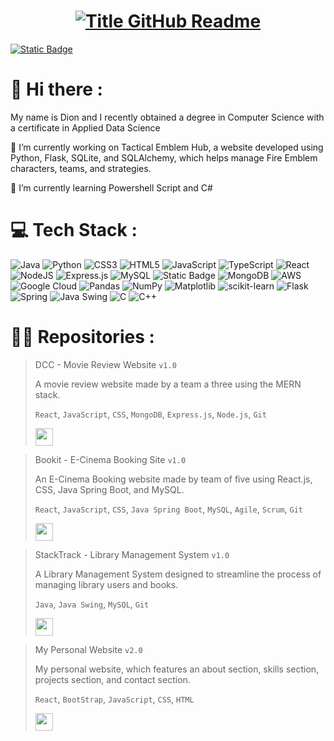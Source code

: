 <!--Name Introduction-->
<h1 style="text-align: center;">
  <a href="https://git.io/typing-svg" target="_blank">
    <img src="https://readme-typing-svg.herokuapp.com?font=Ubunto+Mono&weight=700&size=35&duration=3000&pause=500&color=42F770&multiline=true&width=650&height=140&lines=%24whoami;Dion+Humphrey" alt="Title GitHub Readme" />
  </a>
  
</h1>

<!--Contact-->
[![Static Badge](https://img.shields.io/badge/Email-42F770?style=for-the-badge&logoColor=white)](mailto:humphreydion@yahoo.com?subject=Hello!)

<!--About Me-->
# 👋 Hi there :
<p>My name is Dion and I recently obtained a degree in Computer Science with a certificate
in Applied Data Science</p>
<p>🔭 I’m currently working on Tactical Emblem Hub, a website developed using Python, Flask, SQLite, and SQLAlchemy, which helps manage Fire Emblem characters, teams, and strategies.</p>
<p>🌱 I’m currently learning Powershell Script and C# </p>
<!-- 📫 How to reach me: [![Static Badge](https://img.shields.io/badge/Email-42F770?style=for-the-badge&logoColor=white)](mailto:humphreydion@yahoo.com?subject=Hello!) -->


<!--Tech Stack-->
<!--Java, Python, C, C++, SQL (MySQL, SQLite), JavaScript, HTML, CSS, Matlab, Flask, Express.js, Docker, Google Cloud Platform, VS Code, AWS, MongoDB, Figma, React, Node.js, Pandas, NumPy, Matplotlib, Scikit-learn, Java SpringBoot, Java Swing, SQLAlchemy-->
# 💻 Tech Stack :
![Java](https://img.shields.io/badge/java-%23ED8B00.svg?style=for-the-badge&logo=openjdk&logoColor=white)
![Python](https://img.shields.io/badge/python-3670A0?style=for-the-badge&logo=python&logoColor=ffdd54)
![CSS3](https://img.shields.io/badge/css3-%231572B6.svg?style=for-the-badge&logo=css3&logoColor=white)
![HTML5](https://img.shields.io/badge/html5-%23E34F26.svg?style=for-the-badge&logo=html5&logoColor=white) 
![JavaScript](https://img.shields.io/badge/Javascript-ffdf2b?style=for-the-badge&logo=Javascript&logoColor=white)
![TypeScript](https://img.shields.io/badge/typescript-%23007ACC.svg?style=for-the-badge&logo=typescript&logoColor=white)
![React](https://img.shields.io/badge/react-%2320232a.svg?style=for-the-badge&logo=react&logoColor=%2361DAFB)
![NodeJS](https://img.shields.io/badge/node.js-6DA55F?style=for-the-badge&logo=node.js&logoColor=white)
![Express.js](https://img.shields.io/badge/express.js-%23404d59.svg?style=for-the-badge&logo=express&logoColor=%2361DAFB)
![MySQL](https://img.shields.io/badge/mysql-4479A1.svg?style=for-the-badge&logo=mysql&logoColor=white)
![Static Badge](https://img.shields.io/badge/SQLAlchemy-c4290e?style=for-the-badge)
![MongoDB](https://img.shields.io/badge/MongoDB-%234ea94b.svg?style=for-the-badge&logo=mongodb&logoColor=white)
![AWS](https://img.shields.io/badge/AWS-%23FF9900.svg?style=for-the-badge&logo=amazon-aws&logoColor=white)
![Google Cloud](https://img.shields.io/badge/GoogleCloud-%234285F4.svg?style=for-the-badge&logo=google-cloud&logoColor=white)
![Pandas](https://img.shields.io/badge/pandas-%23150458.svg?style=for-the-badge&logo=pandas&logoColor=white)
![NumPy](https://img.shields.io/badge/numpy-%23013243.svg?style=for-the-badge&logo=numpy&logoColor=white)
![Matplotlib](https://img.shields.io/badge/Matplotlib-%23ffffff.svg?style=for-the-badge&logo=Matplotlib&logoColor=black)
![scikit-learn](https://img.shields.io/badge/scikit--learn-%23F7931E.svg?style=for-the-badge&logo=scikit-learn&logoColor=white)
![Flask](https://img.shields.io/badge/flask-%23000.svg?style=for-the-badge&logo=flask&logoColor=white)
![Spring](https://img.shields.io/badge/spring-%236DB33F.svg?style=for-the-badge&logo=spring&logoColor=white)
![Java Swing](https://img.shields.io/badge/Java_Swing-db2f2d?style=for-the-badge)
![C](https://img.shields.io/badge/c-%2300599C.svg?style=for-the-badge&logo=c&logoColor=white)
![C++](https://img.shields.io/badge/c++-%2300599C.svg?style=for-the-badge&logo=c%2B%2B&logoColor=white)

<!--Repositories/Projects-->
# 👨‍💻 Repositories :

> DCC - Movie Review Website `v1.0`
>
> A movie review website made by a team a three using the MERN stack. 
>
> `React`, `JavaScript`, `CSS`, `MongoDB`, `Express.js`, `Node.js`, `Git`
>
> <a href="https://github.com/ccchitwood/4300MovieSite"><img src="https://img.shields.io/badge/Github-42F770?style=for-the-badge" height="28"></a>


> Bookit - E-Cinema Booking Site `v1.0`
>
> An E-Cinema Booking website made by team of five using React.js, CSS, Java Spring Boot, and MySQL.
>
> `React`, `JavaScript`, `CSS`, `Java Spring Boot`, `MySQL`, `Agile`, `Scrum`, `Git`
>
> <a href="https://github.com/MenaceHecker/bookit"><img src="https://img.shields.io/badge/Github-42F770?style=for-the-badge" height="28"></a>

> StackTrack - Library Management System `v1.0`
>
> A Library Management System designed to streamline the process of managing library users and books.
>
> `Java`, `Java Swing`, `MySQL`, `Git`
>
> <a href="https://github.com/GSDion/Lib-Mgmt-Sys"><img src="https://img.shields.io/badge/Github-42F770?style=for-the-badge" height="28"></a>

> My Personal Website `v2.0`
>
> My personal website, which features an about section, skills section, projects section, and contact section.
>
> `React`, `BootStrap`, `JavaScript`, `CSS`, `HTML`
>
> <a href="https://github.com/GSDion/dh-website-v2"><img src="https://img.shields.io/badge/Github-42F770?style=for-the-badge" height="28"></a>


<!--
**GSDion/GSDion** is a ✨ _special_ ✨ repository because its `README.md` (this file) appears on your GitHub profile.

Here are some ideas to get you started:

- 🔭 I’m currently working on ...
- 🌱 I’m currently learning ...
- 👯 I’m looking to collaborate on ...
- 🤔 I’m looking for help with ...
- 💬 Ask me about ...
- 📫 How to reach me: ...
- 😄 Pronouns: ...
- ⚡ Fun fact: ...
- 
-->
